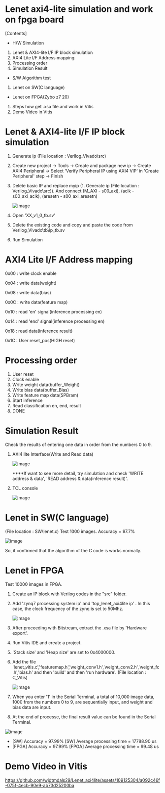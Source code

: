 # Lenet axi4-lite simulation and work on fpga board
[Contents]
- H/W Simulation
1. Lenet & AXI4-lite I/F IP block simulation
2. AXI4 Lite I/F Address mapping
3. Processing order
4. Simulation Result
- S/W Algorithm test
1. Lenet on SW(C language)
- Lenet on FPGA(Zybo z7 20)
1. Steps how get .xsa file and work in Vitis
2. Demo Video in Vitis

# Lenet & AXI4-lite I/F IP block simulation
1. Generate ip (File location : Verilog_Vivado\src\)
2. Create new project -> Tools -> Create and package new ip -> Create AXI4 Peripheral -> Select 'Verify Peripheral IP using AXI4 VIP' in 'Create Peripheral' step -> Finish
3. Delete basic IP and replace myip (1. Generate ip (File location : Verilog_Vivado\src)). And connect (M_AXI - s00_axi), (aclk - s00_axi_aclk), (aresetn - s00_axi_aresetn)

    ![image](https://github.com/wjdtmdals29/Lenet_axi4lite/assets/109125304/306e23d2-8691-4175-996c-e2f512cf906d)
   
4. Open 'XX_v1_0_tb.sv'
5. Delete the existing code and copy and paste the code from Verilog_Vivado\tb\ip_tb.sv
6. Run Simulation

# AXI4 Lite I/F Address mapping
0x00 : write clock enable

0x04 : write data(weight)

0x08 : write data(bias)

0x0C : write data(feature map)

0x10 : read 'en' signal(inference processing en)

0x14 : read 'end' signal(inference processing en)

0x18 : read data(inference result)

0x1C : User reset_pos(HIGH reset)

# Processing order
1. User reset
2. Clock enable
3. Write weight data(buffer_Weight)
4. Write bias data(buffer_Bias)
5. Write feature map data(SPBram)
6. Start inference
7. Read classification en, end, result
8. DONE


# Simulation Result
Check the results of entering one data in order from the numbers 0 to 9.

1. AXI4 lite Interface(Write and Read data)

   ![image](https://github.com/wjdtmdals29/Lenet_axi4lite/assets/109125304/6c00d81f-7f96-4ad3-9db9-d0b21f0741d1)

    ****If want to see more detail, try simulation and check 'WRITE address & data', 'READ address & data(inference result)'.
2. TCL console

   ![image](https://github.com/wjdtmdals29/Lenet_axi4lite/assets/109125304/0ae38478-2d52-4e87-856b-40f1c8539d40)

# Lenet in SW(C language)
(File location : SW\lenet.c)
Test 1000 images.
Accuracy = 97.7%

![image](https://github.com/wjdtmdals29/Lenet_axi4lite/assets/109125304/0b220949-d6a9-4c6e-ac50-0458c80e7993)

So, it confirmed that the algorithm of the C code is works normally.

# Lenet in FPGA
Test 10000 images in FPGA.
1. Create an IP block with Verilog codes in the "src" folder.
2. Add 'zynq7 processing system ip' and 'top_lenet_axi4lite ip' . In this case, the clock frequency of the zynq is set to 50Mhz.

   ![image](https://github.com/wjdtmdals29/Lenet_axi4lite/assets/109125304/dba94c68-32f0-4703-8174-5b71a7d5957f)

3. After proceeding with Bitstream, extract the .xsa file by 'Hardware export'.
4. Run Vitis IDE and create a project.
5. 'Stack size' and 'Heap size' are set to 0x4000000.
6. Add the file 'lenet_vitis.c','featuremap.h','weight_conv1.h','weight_conv2.h','weight_fc.h','bias.h' and then 'build' and then 'run hardware'. (File location : C_Vitis\)

   ![image](https://github.com/wjdtmdals29/Lenet_axi4lite/assets/109125304/cf936365-15c8-4128-96a6-c4ef2be997f2)

7. When you enter '1' in the Serial Terminal, a total of 10,000 image data, 1000 from the numbers 0 to 9, are sequentially input, and weight and bias data are input.
8. At the end of processe, the final result value can be found in the Serial Terminal.

![image](https://github.com/wjdtmdals29/Lenet_axi4lite/assets/109125304/db402758-e214-499f-a622-f8e8c74cb46d)

* [SW] Accuracy = 97.99%          [SW] Average processing time = 17788.90 us                
* [FPGA] Accuracy = 97.99%        [FPGA] Average processing time = 99.48 us

# Demo Video in Vitis 
https://github.com/wjdtmdals29/Lenet_axi4lite/assets/109125304/a092c46f-075f-4ecb-90e9-ab73d25200ba


